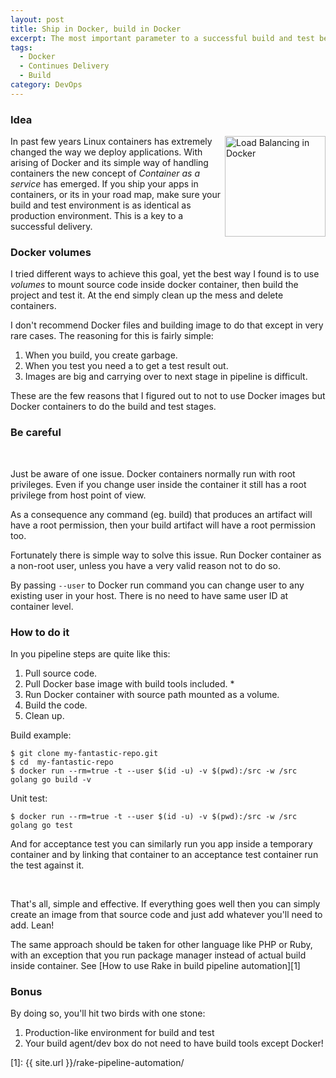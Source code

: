 ```yaml
---
layout: post
title: Ship in Docker, build in Docker
excerpt: The most important parameter to a successful build and test before deployment is to do it all in a Production-Like environment. Containers are not an exception! Yet with Docker is pretty easy to do so.
tags: 
  - Docker
  - Continues Delivery
  - Build
category: DevOps
---
```


### Idea

<div style="float: right">
<img src="{{ site.url }}/img/docker-logo.png" width="161" alt="Load Balancing in Docker" title="Load Balancing in Docker" />
</div>

In past few years Linux containers has extremely changed the way we deploy applications. With arising of Docker and its simple way of handling containers the new concept of *Container as a service* has emerged.
If you ship your apps in containers, or its in your road map, make sure your build and test environment is as identical as production environment. This is a key to a successful delivery.

### Docker volumes

I tried different ways to achieve this goal, yet the best way I found is to use *volumes* to mount source code inside docker container, then build the project and test it. At the end simply clean up the mess and delete containers.

I don't recommend Docker files and building image to do that except in very rare cases. The reasoning for this is fairly simple:

1. When you build, you create garbage.
2. When you test you need a to get a test result out.
3. Images are big and carrying over to next stage in pipeline is difficult.

These are the few reasons that I figured out to not to use Docker images but Docker containers to do the build and test stages.

### Be careful

<div class="ads"> 
    <ins class="adsbygoogle" style="display:block" data-ad-client="ca-pub-7360583392867579" data-ad-slot="4587256441" data-ad-format="rectangle"></ins> 
</div> 
<script> (adsbygoogle = window.adsbygoogle || []).push({}); </script>
<br />

Just be aware of one issue. Docker containers normally run with root privileges. Even if you change user inside the container it still has a root privilege from host point of view.

As a consequence any command (eg. build) that produces an artifact will have a root permission, then your build artifact will have a root permission too.

Fortunately there is simple way to solve this issue. Run Docker container as a non-root user, unless you have a very valid reason not to do so.

By passing `--user` to Docker run command you can change user to any existing user in your host. There is no need to have same user ID at container level.

### How to do it

In you pipeline steps are quite like this:

1. Pull source code.
2. Pull Docker base image with build tools included. *
3. Run Docker container with source path mounted as a volume.
4. Build the code.
5. Clean up.

Build example: 

    $ git clone my-fantastic-repo.git
    $ cd  my-fantastic-repo
    $ docker run --rm=true -t --user $(id -u) -v $(pwd):/src -w /src golang go build -v

Unit test:

    $ docker run --rm=true -t --user $(id -u) -v $(pwd):/src -w /src golang go test

And for acceptance test you can similarly run you app inside a temporary container and by linking that container to an acceptance test container run the test against it.

<div class="ads"> 
    <ins class="adsbygoogle" style="display:block" data-ad-client="ca-pub-7360583392867579" data-ad-slot="4587256441" data-ad-format="horizontal"></ins> 
</div> 
<script> (adsbygoogle = window.adsbygoogle || []).push({}); </script>
<br />

That's all, simple and effective. If everything goes well then you can simply create an image from that source code and just add whatever you'll need to add. Lean!

The same approach should be taken for other language like PHP or Ruby, with an exception that you run package manager instead of actual build inside container. See [How to use Rake in build pipeline automation][1]

### Bonus

By doing so, you'll hit two birds with one stone:

1. Production-like environment for build and test
2. Your build agent/dev box do not need to have build tools except Docker!

[1]: {{ site.url }}/rake-pipeline-automation/
